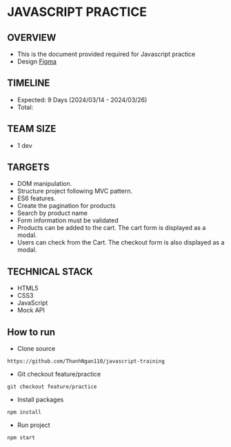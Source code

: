 # JAVASCRIPT PRACTICE

## OVERVIEW

- This is the document provided required for Javascript practice
- Design [Figma](<https://www.figma.com/file/4dPrq93GgtmlwmRfs7E3jf/Shopery---Organic-eCommerce-Shop-Website-Figma-Template-(Community)-(Community)?type=design&node-id=460-42486&mode=design&t=LfaCeksXjTSoiIBg-0>)

## TIMELINE

- Expected: 9 Days (2024/03/14 - 2024/03/26)
- Total:

## TEAM SIZE

- 1 dev

## TARGETS

- DOM manipulation.
- Structure project following MVC pattern.
- ES6 features.
- Create the pagination for products
- Search by product name
- Form information must be validated
- Products can be added to the cart. The cart form is displayed as a modal.
- Users can check from the Cart. The checkout form is also displayed as a modal.

## TECHNICAL STACK

- HTML5
- CSS3
- JavaScript
- Mock API

## How to run

- Clone source

```
https://github.com/ThanhNgan110/javascript-training
```

- Git checkout feature/practice

```
git checkout feature/practice
```

- Install packages

```
npm install
```

- Run project

```
npm start
```
